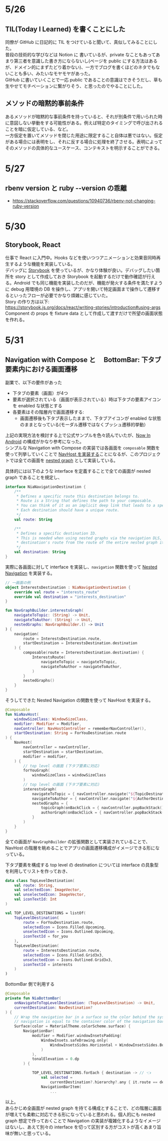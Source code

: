 # 5/26
## TIL(Today I Learned) を書くことにした
同僚が GitHub に日記的に TIL をつけていると聞いて、真似してみることにした。  
普段の技術的な学びなどは Notion に 書いているが、private なこともあってあまり第三者を意識した書き方にならないし(ページを public にする方法はあるが、ドメイン的にまずたどり着かない)、一方でブログを書くほどのネタでもないことも多い、みたいなモヤモヤがあった。  
GitHub に書いていくことで一応 public であることの意識はできそうだし、草も生やせてモチベーションに繋がりそう、と思ったのでやることにした。

## メソッドの暗黙的事前条件
あるメソッドが暗黙的な事前条件を持っていると、それが別条件で用いられた時に意図しない挙動をする可能性がある。例えば特定のタイミングで呼び出されることを暗に仮定している、など。  
一方仮定を置いてメソッドを閉じた用途に限定すること自体は悪ではない。仮定がある場合には表明をし、それに反する場合に処理を終了させる。表明によってそのメソッドの具体的なユースケース、コンテキストを明示することができる。  

# 5/27
## rbenv version と ruby --version の乖離
- https://stackoverflow.com/questions/10940736/rbenv-not-changing-ruby-version  

# 5/30
## Storybook, React
仕事で React に入門中。Hooks などを使いつつアニメーションと効果音同時再生するような機能を実装している。  
デバッグに [Storybook](https://storybook.js.org/) を使っているが、かなり体験が良い。デバッグしたい箇所を story として作成しておき Storybook を起動するだけで動作確認が行える。Android でも同じ機能を実装したのだが、機能が発火する条件を満たすように debug 用環境の DB を操作し、アプリを開いて特定画面まで操作して遷移するといったフローが必要でかなり煩雑に感じていた。  
Story の作り方は以下:  
https://storybook.js.org/docs/react/writing-stories/introduction#using-args  
Component の props を fixture data として作成して渡すだけで所望の画面状態を作れる。

# 5/31
## Navigation with Compose と　 BottomBar: 下タブ要素内における画面遷移
副業で、以下の要件があった
- 下タブの要素（画面）が4つ
- 要素が選択されている（画面が表示されている）時は下タブの要素アイコンを enabled な状態とする
- 各要素はその階層内で画面遷移する:
  - 画面遷移後も下タブ表示したままで、下タブアイコンが enabled な状態のままとなっている(モーダル遷移ではなくプッシュ遷移的挙動）

上記の実現方法を検討する上で公式サンプルを色々読んでいたが、[Now In Android](https://github.com/android/nowinandroid) の構成がかなり参考になった。  
シンプルな Navigation with Compose の実装では各画面を `composable` 関数を使って列挙していくことで [NavHost を実装する](https://developer.android.com/jetpack/compose/navigation#create-navhost)ことになるが、このプロジェクトでは全ての画面を [nested graph](https://developer.android.com/guide/navigation/navigation-design-graph#nested_graphs) として実装している。  

具体的には以下のような interface を定義することで全ての画面が nested graph であることを規定し、
```kt
interface NiaNavigationDestination {
    /**
     * Defines a specific route this destination belongs to.
     * Route is a String that defines the path to your composable.
     * You can think of it as an implicit deep link that leads to a specific destination.
     * Each destination should have a unique route.
     */
    val route: String

    /**
     * Defines a specific destination ID.
     * This is needed when using nested graphs via the navigation DLS, to differentiate a specific
     * destination's route from the route of the entire nested graph it belongs to.
     */
    val destination: String
}
```
実際に各画面に対して interface を実装し、`navigation` 関数を使って [Nested Navigation](https://developer.android.com/jetpack/compose/navigation#nested-nav) を実装する。
```kt
// 一画面の例
object InterestsDestination : NiaNavigationDestination {
    override val route = "interests_route"
    override val destination = "interests_destination"
}

fun NavGraphBuilder.interestsGraph(
    navigateToTopic: (String) -> Unit,
    navigateToAuthor: (String) -> Unit,
    nestedGraphs: NavGraphBuilder.() -> Unit
) {
    navigation(
        route = InterestsDestination.route,
        startDestination = InterestsDestination.destination
    ) {
        composable(route = InterestsDestination.destination) {
            InterestsRoute(
                navigateToTopic = navigateToTopic,
                navigateToAuthor = navigateToAuthor,
            )
        }
        nestedGraphs()
    }
}
```
そうしてできた Nested Navigation の関数を使って NavHost を実装する。
```kt
@Composable
fun NiaNavHost(
    windowSizeClass: WindowSizeClass,
    modifier: Modifier = Modifier,
    navController: NavHostController = rememberNavController(),
    startDestination: String = ForYouDestination.route
) {
    NavHost(
        navController = navController,
        startDestination = startDestination,
        modifier = modifier,
    ) {
        // top level の画面 (下タブ要素に対応)
        forYouGraph(
            windowSizeClass = windowSizeClass
        )
        // top level の画面 (下タブ要素に対応)
        interestsGraph(
            navigateToTopic = { navController.navigate("${TopicDestination.route}/$it") },
            navigateToAuthor = { navController.navigate("${AuthorDestination.route}/$it") },
            nestedGraphs = {
                topicGraph(onBackClick = { navController.popBackStack() })
                authorGraph(onBackClick = { navController.popBackStack() })
            }
        )
    }
}
```
全ての画面が `NavGraphBuilder` の拡張関数として実装されていることで、NavHost の階層を眺めることでアプリの画面遷移構成がイメージできる形になっている。

下タブ要素を構成する top level の destination については interface の具象型を利用してリストを作っておき、
```kt
data class TopLevelDestination(
    val route: String,
    val selectedIcon: ImageVector,
    val unselectedIcon: ImageVector,
    val iconTextId: Int
)

val TOP_LEVEL_DESTINATIONS = listOf(
    TopLevelDestination(
        route = ForYouDestination.route,
        selectedIcon = Icons.Filled.Upcoming,
        unselectedIcon = Icons.Outlined.Upcoming,
        iconTextId = for_you
    ),
    TopLevelDestination(
        route = InterestsDestination.route,
        selectedIcon = Icons.Filled.Grid3x3,
        unselectedIcon = Icons.Outlined.Grid3x3,
        iconTextId = interests
    )
)
```
BottomBar 側で利用する
```kt
@Composable
private fun NiaBottomBar(
    onNavigateToTopLevelDestination: (TopLevelDestination) -> Unit,
    currentDestination: NavDestination?
) {
    // Wrap the navigation bar in a surface so the color behind the system
    // navigation is equal to the container color of the navigation bar.
    Surface(color = MaterialTheme.colorScheme.surface) {
        NavigationBar(
            modifier = Modifier.windowInsetsPadding(
                WindowInsets.safeDrawing.only(
                    WindowInsetsSides.Horizontal + WindowInsetsSides.Bottom
                )
            ),
            tonalElevation = 0.dp
        ) {

            TOP_LEVEL_DESTINATIONS.forEach { destination -> // 👈
                val selected =
                    currentDestination?.hierarchy?.any { it.route == destination.route } == true
                NavigationBarItem(
				    ...
```
以上。  
あらかじめ全画面が nested graph を持てる構成とすることで、どの階層に画面が増えても柔軟に対応できる形になっていると思われる。個人的にも nested graph 想定で作っておくことで Navigation の実装が複雑化するようなイメージはないし、あえて別々の interface を切って区別する方がコストが高くあまり旨味が無いと思っている。